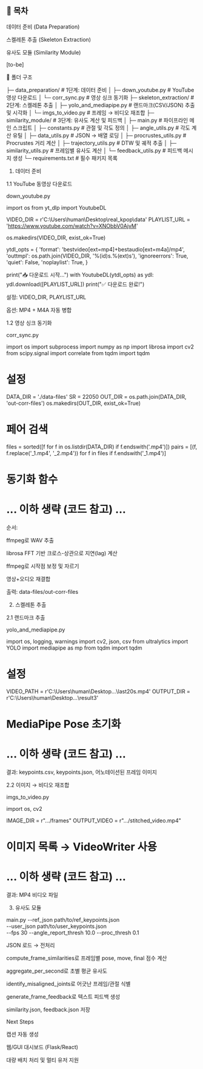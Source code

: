 ## 📑 목차

데이터 준비 (Data Preparation)

스켈레톤 추출 (Skeleton Extraction)

유사도 모듈 (Similarity Module)

[to-be]


📂 폴더 구조

├─ data_preparation/             # 1단계: 데이터 준비
│   ├─ down_youtube.py           # YouTube 영상 다운로드
│   └─ corr_sync.py              # 영상 싱크 동기화
├─ skeleton_extraction/          # 2단계: 스켈레톤 추출
│   ├─ yolo_and_mediapipe.py     # 랜드마크(CSV/JSON) 추출 및 시각화
│   └─ imgs_to_video.py          # 프레임 → 비디오 재조합
├─ similarity_module/            # 3단계: 유사도 계산 및 피드백
│   ├─ main.py                   # 파이프라인 메인 스크립트
│   ├─ constants.py              # 관절 및 각도 정의
│   ├─ angle_utils.py            # 각도 계산 유틸
│   ├─ data_utils.py             # JSON → 배열 로딩
│   ├─ procrustes_utils.py       # Procrustes 거리 계산
│   ├─ trajectory_utils.py       # DTW 및 궤적 추출
│   ├─ similarity_utils.py       # 프레임별 유사도 계산
│   └─ feedback_utils.py         # 피드백 메시지 생성
└─ requirements.txt              # 필수 패키지 목록

1. 데이터 준비

1.1 YouTube 동영상 다운로드

down_youtube.py

import os
from yt_dlp import YoutubeDL

VIDEO_DIR    = r'C:\Users\human\Desktop\real_kpop\data'
PLAYLIST_URL = 'https://www.youtube.com/watch?v=XNObbV0AjvM'

os.makedirs(VIDEO_DIR, exist_ok=True)

ytdl_opts = {
    'format': 'bestvideo[ext=mp4]+bestaudio[ext=m4a]/mp4',
    'outtmpl': os.path.join(VIDEO_DIR, '%(id)s.%(ext)s'),
    'ignoreerrors': True,
    'quiet': False,
    'noplaylist': True,
}

print("📥 다운로드 시작...")
with YoutubeDL(ytdl_opts) as ydl:
    ydl.download([PLAYLIST_URL])
print("✅ 다운로드 완료!")

설정: VIDEO_DIR, PLAYLIST_URL

옵션: MP4 + M4A 자동 병합

1.2 영상 싱크 동기화

corr_sync.py

import os
import subprocess
import numpy as np
import librosa
import cv2
from scipy.signal import correlate
from tqdm import tqdm

# 설정
DATA_DIR = './data-files'
SR       = 22050
OUT_DIR  = os.path.join(DATA_DIR, 'out-corr-files')
os.makedirs(OUT_DIR, exist_ok=True)

# 페어 검색
files = sorted([f for f in os.listdir(DATA_DIR) if f.endswith('.mp4')])
pairs = [(f, f.replace('_1.mp4', '_2.mp4')) for f in files if f.endswith('_1.mp4')]

# 동기화 함수
# ... 이하 생략 (코드 참고) ...

순서:

ffmpeg로 WAV 추출

librosa FFT 기반 크로스-상관으로 지연(lag) 계산

ffmpeg로 시작점 보정 및 자르기

영상+오디오 재결합

출력: data-files/out-corr-files

2. 스켈레톤 추출

2.1 랜드마크 추출

yolo_and_mediapipe.py

import os, logging, warnings
import cv2, json, csv
from ultralytics import YOLO
import mediapipe as mp
from tqdm import tqdm

# 설정
VIDEO_PATH = r'C:\Users\human\Desktop\...\last20s.mp4'
OUTPUT_DIR = r'C:\Users\human\Desktop\...\result3'

# MediaPipe Pose 초기화
# ... 이하 생략 (코드 참고) ...

결과: keypoints.csv, keypoints.json, 어노테이션된 프레임 이미지

2.2 이미지 → 비디오 재조합

imgs_to_video.py

import os, cv2

IMAGE_DIR    = r".../frames"
OUTPUT_VIDEO = r".../stitched_video.mp4"

# 이미지 목록 → VideoWriter 사용
# ... 이하 생략 (코드 참고) ...

결과: MP4 비디오 파일

3. 유사도 모듈

main.py --ref_json path/to/ref_keypoints.json \
         --user_json path/to/user_keypoints.json \
         --fps 30 --angle_report_thresh 10.0 --proc_thresh 0.1

JSON 로드 → 전처리

compute_frame_similarities로 프레임별 pose, move, final 점수 계산

aggregate_per_second로 초별 평균 유사도

identify_misaligned_joints로 어긋난 프레임/관절 식별

generate_frame_feedback로 텍스트 피드백 생성

similarity.json, feedback.json 저장

Next Steps

캡션 자동 생성

웹/GUI 대시보드 (Flask/React)

대량 배치 처리 및 멀티 유저 지원

